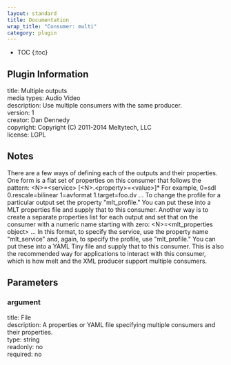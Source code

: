 ```yaml
---
layout: standard
title: Documentation
wrap_title: "Consumer: multi"
category: plugin
---
```

* TOC
{:toc}

## Plugin Information

title: Multiple outputs  
media types:
Audio  Video  
description: Use multiple consumers with the same producer.  
version: 1  
creator: Dan Dennedy  
copyright: Copyright (C) 2011-2014 Meltytech, LLC  
license: LGPL  

## Notes

There are a few ways of defining each of the outputs and their properties.
One form is a flat set of properties on this consumer that follows the pattern:
&lt;N&gt;=&lt;service&gt; [&lt;N&gt;.&lt;property&gt;=&lt;value&gt;]*
For example, 0=sdl 0.rescale=bilinear 1=avformat 1.target=foo.dv ...
To change the profile for a particular output set the property &quot;mlt_profile.&quot;
You can put these into a MLT properties file and supply that to this consumer.
Another way is to create a separate properties list for each output and set
that on the consumer with a numeric name starting with zero:
&lt;N&gt;=&lt;mlt_properties object&gt; ...
In this format, to specify the service, use the property name &quot;mlt_service&quot;
and, again, to specify the profile, use &quot;mlt_profile.&quot;
You can put these into a YAML Tiny file and supply that to this consumer.
This is also the recommended way for applications to interact with this
consumer, which is how melt and the XML producer support multiple consumers.


## Parameters

### argument

title: File    
description:
A properties or YAML file specifying multiple consumers and their properties.  
type: string  
readonly: no  
required: no  

